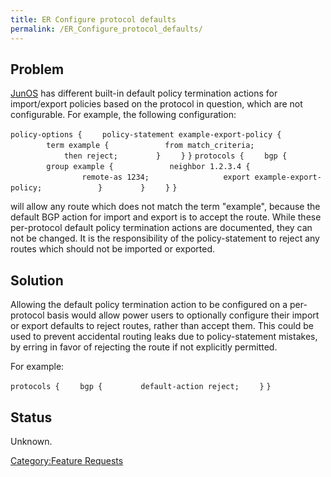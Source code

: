 ```yaml
---
title: ER Configure protocol defaults
permalink: /ER_Configure_protocol_defaults/
---
```


Problem
-------

[JunOS](/JunOS "wikilink") has different built-in default policy termination actions for import/export policies based on the protocol in question, which are not configurable. For example, the following configuration:

`policy-options {`
`    policy-statement example-export-policy {`
`        term example {`
`            from match_criteria;`
`            then reject;`
`        }`
`    }`
`}`
`protocols {`
`    bgp {`
`        group example {`
`            neighbor 1.2.3.4 {`
`                remote-as 1234;`
`                export example-export-policy;`
`            }`
`        }`
`    }`
`}`

will allow any route which does not match the term "example", because the default BGP action for import and export is to accept the route. While these per-protocol default policy termination actions are documented, they can not be changed. It is the responsibility of the policy-statement to reject any routes which should not be imported or exported.

Solution
--------

Allowing the default policy termination action to be configured on a per-protocol basis would allow power users to optionally configure their import or export defaults to reject routes, rather than accept them. This could be used to prevent accidental routing leaks due to policy-statement mistakes, by erring in favor of rejecting the route if not explicitly permitted.

For example:

`protocols {`
`    bgp {`
`        default-action reject;`
`    }`
`}`

Status
------

Unknown.

[Category:Feature Requests](/Category:Feature_Requests "wikilink")